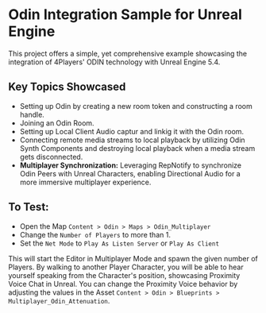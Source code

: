 # Odin Integration Sample for Unreal Engine

This project offers a simple, yet comprehensive example showcasing the integration of 4Players' ODIN technology with Unreal Engine 5.4.

## Key Topics Showcased

- Setting up Odin by creating a new room token and constructing a room handle.
- Joining an Odin Room.
- Setting up Local Client Audio captur and linkig it with the Odin room.
- Connecting remote media streams to local playback by utilizing Odin Synth Components and destroying local playback when a media stream gets disconnected.
- **Multiplayer Synchronization:** Leveraging RepNotify to synchronize Odin Peers with Unreal Characters, enabling Directional Audio for a more immersive multiplayer experience.

## To Test:

- Open the Map `Content > Odin > Maps > Odin_Multiplayer`
- Change the `Number of Players` to more than 1.
- Set the `Net Mode` to `Play As Listen Server` or `Play As Client`

This will start the Editor in Multiplayer Mode and spawn the given number of Players. By walking to another Player Character, you will be able to hear yourself speaking from the Character's position, showcasing Proximity Voice Chat in Unreal. You can change the Proximity Voice behavior by adjusting the values in the Asset `Content > Odin > Blueprints > Multiplayer_Odin_Attenuation`.
